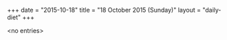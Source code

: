 +++
date = "2015-10-18"
title = "18 October 2015 (Sunday)"
layout = "daily-diet"
+++

\<no entries\>